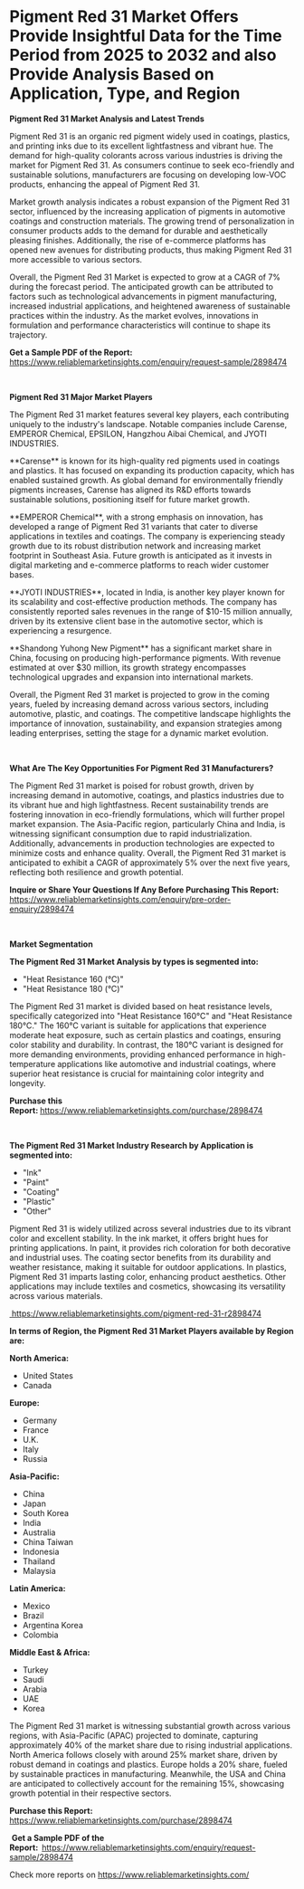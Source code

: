 <p><h1>Pigment Red 31 Market Offers Provide Insightful Data for the Time Period from 2025 to 2032 and also Provide Analysis Based on Application, Type, and Region</h1></p><p><strong>Pigment Red 31 Market Analysis and Latest Trends</strong></p>
<p><p>Pigment Red 31 is an organic red pigment widely used in coatings, plastics, and printing inks due to its excellent lightfastness and vibrant hue. The demand for high-quality colorants across various industries is driving the market for Pigment Red 31. As consumers continue to seek eco-friendly and sustainable solutions, manufacturers are focusing on developing low-VOC products, enhancing the appeal of Pigment Red 31.</p><p>Market growth analysis indicates a robust expansion of the Pigment Red 31 sector, influenced by the increasing application of pigments in automotive coatings and construction materials. The growing trend of personalization in consumer products adds to the demand for durable and aesthetically pleasing finishes. Additionally, the rise of e-commerce platforms has opened new avenues for distributing products, thus making Pigment Red 31 more accessible to various sectors.</p><p>Overall, the Pigment Red 31 Market is expected to grow at a CAGR of 7% during the forecast period. The anticipated growth can be attributed to factors such as technological advancements in pigment manufacturing, increased industrial applications, and heightened awareness of sustainable practices within the industry. As the market evolves, innovations in formulation and performance characteristics will continue to shape its trajectory.</p></p>
<p><strong>Get a Sample PDF of the Report:&nbsp;</strong> <a href="https://www.reliablemarketinsights.com/enquiry/request-sample/2898474?utm_campaign=2183&utm_medium=2&utm_source=Github&utm_content=ia&utm_term=15032025&utm_id=pigment-red-31">https://www.reliablemarketinsights.com/enquiry/request-sample/2898474</a></p>
<p>&nbsp;</p>
<p><strong>Pigment Red 31 Major Market Players</strong></p>
<p><p>The Pigment Red 31 market features several key players, each contributing uniquely to the industry's landscape. Notable companies include Carense, EMPEROR Chemical, EPSILON, Hangzhou Aibai Chemical, and JYOTI INDUSTRIES.</p><p>**Carense** is known for its high-quality red pigments used in coatings and plastics. It has focused on expanding its production capacity, which has enabled sustained growth. As global demand for environmentally friendly pigments increases, Carense has aligned its R&D efforts towards sustainable solutions, positioning itself for future market growth.</p><p>**EMPEROR Chemical**, with a strong emphasis on innovation, has developed a range of Pigment Red 31 variants that cater to diverse applications in textiles and coatings. The company is experiencing steady growth due to its robust distribution network and increasing market footprint in Southeast Asia. Future growth is anticipated as it invests in digital marketing and e-commerce platforms to reach wider customer bases.</p><p>**JYOTI INDUSTRIES**, located in India, is another key player known for its scalability and cost-effective production methods. The company has consistently reported sales revenues in the range of $10-15 million annually, driven by its extensive client base in the automotive sector, which is experiencing a resurgence.</p><p>**Shandong Yuhong New Pigment** has a significant market share in China, focusing on producing high-performance pigments. With revenue estimated at over $30 million, its growth strategy encompasses technological upgrades and expansion into international markets.</p><p>Overall, the Pigment Red 31 market is projected to grow in the coming years, fueled by increasing demand across various sectors, including automotive, plastic, and coatings. The competitive landscape highlights the importance of innovation, sustainability, and expansion strategies among leading enterprises, setting the stage for a dynamic market evolution.</p></p>
<p>&nbsp;</p>
<p><strong>What Are The Key Opportunities For Pigment Red 31 Manufacturers?</strong></p>
<p><p>The Pigment Red 31 market is poised for robust growth, driven by increasing demand in automotive, coatings, and plastics industries due to its vibrant hue and high lightfastness. Recent sustainability trends are fostering innovation in eco-friendly formulations, which will further propel market expansion. The Asia-Pacific region, particularly China and India, is witnessing significant consumption due to rapid industrialization. Additionally, advancements in production technologies are expected to minimize costs and enhance quality. Overall, the Pigment Red 31 market is anticipated to exhibit a CAGR of approximately 5% over the next five years, reflecting both resilience and growth potential.</p></p>
<p><strong>Inquire or Share Your Questions If Any Before Purchasing This Report:</strong> <a href="https://www.reliablemarketinsights.com/enquiry/pre-order-enquiry/2898474?utm_campaign=2183&utm_medium=2&utm_source=Github&utm_content=ia&utm_term=15032025&utm_id=pigment-red-31">https://www.reliablemarketinsights.com/enquiry/pre-order-enquiry/2898474</a></p>
<p>&nbsp;</p>
<p><strong>Market Segmentation</strong></p>
<p><strong>The Pigment Red 31 Market Analysis by types is segmented into:</strong></p>
<p><ul><li>"Heat Resistance 160 (°C)"</li><li>"Heat Resistance 180 (°C)"</li></ul></p>
<p><p>The Pigment Red 31 market is divided based on heat resistance levels, specifically categorized into "Heat Resistance 160°C" and "Heat Resistance 180°C." The 160°C variant is suitable for applications that experience moderate heat exposure, such as certain plastics and coatings, ensuring color stability and durability. In contrast, the 180°C variant is designed for more demanding environments, providing enhanced performance in high-temperature applications like automotive and industrial coatings, where superior heat resistance is crucial for maintaining color integrity and longevity.</p></p>
<p><strong>Purchase this Report:&nbsp;</strong><a href="https://www.reliablemarketinsights.com/purchase/2898474?utm_campaign=2183&utm_medium=2&utm_source=Github&utm_content=ia&utm_term=15032025&utm_id=pigment-red-31">https://www.reliablemarketinsights.com/purchase/2898474</a></p>
<p>&nbsp;</p>
<p><strong>The Pigment Red 31 Market Industry Research by Application is segmented into:</strong></p>
<p><ul><li>"Ink"</li><li>"Paint"</li><li>"Coating"</li><li>"Plastic"</li><li>"Other"</li></ul></p>
<p><p>Pigment Red 31 is widely utilized across several industries due to its vibrant color and excellent stability. In the ink market, it offers bright hues for printing applications. In paint, it provides rich coloration for both decorative and industrial uses. The coating sector benefits from its durability and weather resistance, making it suitable for outdoor applications. In plastics, Pigment Red 31 imparts lasting color, enhancing product aesthetics. Other applications may include textiles and cosmetics, showcasing its versatility across various materials.</p></p>
<p><a href="https://www.reliablemarketinsights.com/pigment-red-31-r2898474?utm_campaign=2183&utm_medium=2&utm_source=Github&utm_content=ia&utm_term=15032025&utm_id=pigment-red-31">&nbsp;https://www.reliablemarketinsights.com/pigment-red-31-r2898474</a></p>
<p><strong>In terms of Region, the Pigment Red 31 Market Players available by Region are:</strong></p>
<p>
    <p> <strong> North America: </strong>
        <ul>
            <li>United States</li>
            <li>Canada</li>
        </ul>
        </p> 
    <p> <strong> Europe: </strong>
        <ul>
            <li>Germany</li>
            <li>France</li>
            <li>U.K.</li>
            <li>Italy</li>
            <li>Russia</li>
        </ul>
        </p> 
    <p> <strong> Asia-Pacific: </strong>
        <ul>
            <li>China</li>
            <li>Japan</li>
            <li>South Korea</li>
            <li>India</li>
            <li>Australia</li>
            <li>China Taiwan</li>
            <li>Indonesia</li>
            <li>Thailand</li>
            <li>Malaysia</li>
        </ul>
        </p> 
    <p> <strong> Latin America: </strong>
        <ul>
            <li>Mexico</li>
            <li>Brazil</li>
            <li>Argentina Korea</li>
            <li>Colombia</li>
        </ul>
        </p> 
    <p> <strong> Middle East & Africa: </strong>
        <ul>
            <li>Turkey</li>
            <li>Saudi</li>
            <li>Arabia</li>
            <li>UAE</li>
            <li>Korea</li>
        </ul>
    </p>
    </p>
<p><p>The Pigment Red 31 market is witnessing substantial growth across various regions, with Asia-Pacific (APAC) projected to dominate, capturing approximately 40% of the market share due to rising industrial applications. North America follows closely with around 25% market share, driven by robust demand in coatings and plastics. Europe holds a 20% share, fueled by sustainable practices in manufacturing. Meanwhile, the USA and China are anticipated to collectively account for the remaining 15%, showcasing growth potential in their respective sectors.</p></p>
<p><strong>Purchase this Report: </strong><a href="https://www.reliablemarketinsights.com/purchase/2898474?utm_campaign=2183&utm_medium=2&utm_source=Github&utm_content=ia&utm_term=15032025&utm_id=pigment-red-31">https://www.reliablemarketinsights.com/purchase/2898474</a></p>
<p>&nbsp;<strong>Get a Sample PDF of the Report:&nbsp;&nbsp;</strong><a href="https://www.reliablemarketinsights.com/enquiry/request-sample/2898474?utm_campaign=2183&utm_medium=2&utm_source=Github&utm_content=ia&utm_term=15032025&utm_id=pigment-red-31">https://www.reliablemarketinsights.com/enquiry/request-sample/2898474</a></p>
<p><strong></strong></p>
<p>Check more reports on <a href="https://www.reliablemarketinsights.com/?utm_campaign=2183&utm_medium=2&utm_source=Github&utm_content=ia&utm_term=15032025&utm_id=pigment-red-31">https://www.reliablemarketinsights.com/</a></p>